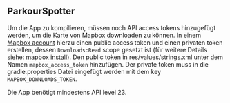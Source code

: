 ## ParkourSpotter
Um die App zu kompilieren, müssen noch API access tokens hinzugefügt werden, um die Karte von Mapbox downloaden zu können. In einem [Mapbox account](https://account.mapbox.com/auth/signup/) hierzu einen public access token und einen privaten token erstellen, dessen `Downloads:Read` scope gesetzt ist (für weitere Details siehe: [mapbox install](https://docs.mapbox.com/android/beta/maps/guides/install/)). Den public token in res/values/strings.xml unter dem Namen `mapbox_access_token` hinzufügen. Der private token muss in die gradle.properties Datei eingefügt werden mit dem key `MAPBOX_DOWNLOADS_TOKEN`.

Die App benötigt mindestens API level 23.